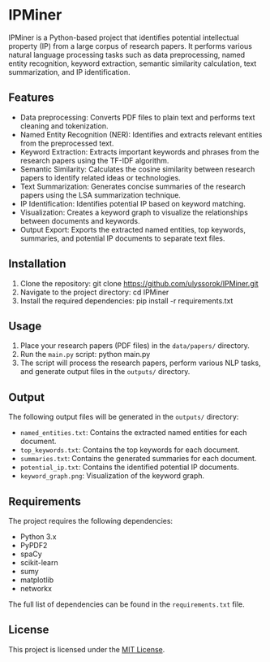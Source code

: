 # IPMiner

IPMiner is a Python-based project that identifies potential intellectual property (IP) from a large corpus of research papers. It performs various natural language processing tasks such as data preprocessing, named entity recognition, keyword extraction, semantic similarity calculation, text summarization, and IP identification.

## Features

- Data preprocessing: Converts PDF files to plain text and performs text cleaning and tokenization.
- Named Entity Recognition (NER): Identifies and extracts relevant entities from the preprocessed text.
- Keyword Extraction: Extracts important keywords and phrases from the research papers using the TF-IDF algorithm.
- Semantic Similarity: Calculates the cosine similarity between research papers to identify related ideas or technologies.
- Text Summarization: Generates concise summaries of the research papers using the LSA summarization technique.
- IP Identification: Identifies potential IP based on keyword matching.
- Visualization: Creates a keyword graph to visualize the relationships between documents and keywords.
- Output Export: Exports the extracted named entities, top keywords, summaries, and potential IP documents to separate text files.

## Installation

1. Clone the repository: git clone https://github.com/ulyssorok/IPMiner.git
2. Navigate to the project directory: cd IPMiner
3. Install the required dependencies: pip install -r requirements.txt

## Usage

1. Place your research papers (PDF files) in the `data/papers/` directory.
2. Run the `main.py` script: python main.py
3. The script will process the research papers, perform various NLP tasks, and generate output files in the `outputs/` directory.

## Output

The following output files will be generated in the `outputs/` directory:

- `named_entities.txt`: Contains the extracted named entities for each document.
- `top_keywords.txt`: Contains the top keywords for each document.
- `summaries.txt`: Contains the generated summaries for each document.
- `potential_ip.txt`: Contains the identified potential IP documents.
- `keyword_graph.png`: Visualization of the keyword graph.

## Requirements

The project requires the following dependencies:

- Python 3.x
- PyPDF2
- spaCy
- scikit-learn
- sumy
- matplotlib
- networkx

The full list of dependencies can be found in the `requirements.txt` file.

## License

This project is licensed under the [MIT License](LICENSE).

